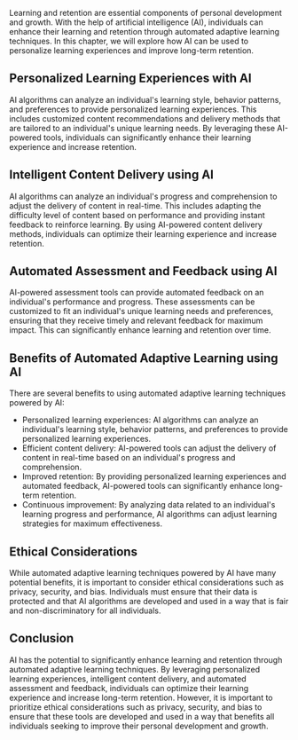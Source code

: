 
Learning and retention are essential components of personal development and growth. With the help of artificial intelligence (AI), individuals can enhance their learning and retention through automated adaptive learning techniques. In this chapter, we will explore how AI can be used to personalize learning experiences and improve long-term retention.

Personalized Learning Experiences with AI
-----------------------------------------

AI algorithms can analyze an individual's learning style, behavior patterns, and preferences to provide personalized learning experiences. This includes customized content recommendations and delivery methods that are tailored to an individual's unique learning needs. By leveraging these AI-powered tools, individuals can significantly enhance their learning experience and increase retention.

Intelligent Content Delivery using AI
-------------------------------------

AI algorithms can analyze an individual's progress and comprehension to adjust the delivery of content in real-time. This includes adapting the difficulty level of content based on performance and providing instant feedback to reinforce learning. By using AI-powered content delivery methods, individuals can optimize their learning experience and increase retention.

Automated Assessment and Feedback using AI
------------------------------------------

AI-powered assessment tools can provide automated feedback on an individual's performance and progress. These assessments can be customized to fit an individual's unique learning needs and preferences, ensuring that they receive timely and relevant feedback for maximum impact. This can significantly enhance learning and retention over time.

Benefits of Automated Adaptive Learning using AI
------------------------------------------------

There are several benefits to using automated adaptive learning techniques powered by AI:

* Personalized learning experiences: AI algorithms can analyze an individual's learning style, behavior patterns, and preferences to provide personalized learning experiences.
* Efficient content delivery: AI-powered tools can adjust the delivery of content in real-time based on an individual's progress and comprehension.
* Improved retention: By providing personalized learning experiences and automated feedback, AI-powered tools can significantly enhance long-term retention.
* Continuous improvement: By analyzing data related to an individual's learning progress and performance, AI algorithms can adjust learning strategies for maximum effectiveness.

Ethical Considerations
----------------------

While automated adaptive learning techniques powered by AI have many potential benefits, it is important to consider ethical considerations such as privacy, security, and bias. Individuals must ensure that their data is protected and that AI algorithms are developed and used in a way that is fair and non-discriminatory for all individuals.

Conclusion
----------

AI has the potential to significantly enhance learning and retention through automated adaptive learning techniques. By leveraging personalized learning experiences, intelligent content delivery, and automated assessment and feedback, individuals can optimize their learning experience and increase long-term retention. However, it is important to prioritize ethical considerations such as privacy, security, and bias to ensure that these tools are developed and used in a way that benefits all individuals seeking to improve their personal development and growth.
